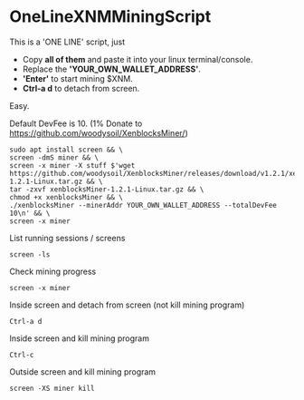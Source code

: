 # OneLineXNMMiningScript

This is a 'ONE LINE' script, just 

* Copy **all of them** and paste it into your linux terminal/console.
* Replace the **'YOUR_OWN_WALLET_ADDRESS'**.
* **'Enter'** to start mining $XNM.
* **Ctrl-a d** to detach from screen.

Easy.

Default DevFee is 10. (1% Donate to https://github.com/woodysoil/XenblocksMiner/)

```
sudo apt install screen && \
screen -dmS miner && \
screen -x miner -X stuff $'wget https://github.com/woodysoil/XenblocksMiner/releases/download/v1.2.1/xenblocksMiner-1.2.1-Linux.tar.gz && \
tar -zxvf xenblocksMiner-1.2.1-Linux.tar.gz && \
chmod +x xenblocksMiner && \
./xenblocksMiner --minerAddr YOUR_OWN_WALLET_ADDRESS --totalDevFee 10\n' && \
screen -x miner
```

List running sessions / screens

```
screen -ls
```

Check mining progress

```
screen -x miner
```

Inside screen and detach from screen (not kill mining program)

```
Ctrl-a d
```

Inside screen and kill mining program

```
Ctrl-c
```

Outside screen and kill mining program

```
screen -XS miner kill
```

